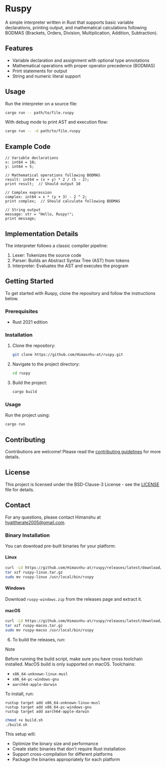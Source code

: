 # Ruspy

A simple interpreter written in Rust that supports basic variable declarations, printing output, and mathematical calculations following BODMAS (Brackets, Orders, Division, Multiplication, Addition, Subtraction).

## Features

- Variable declaration and assignment with optional type annotations
- Mathematical operations with proper operator precedence (BODMAS)
- Print statements for output
- String and numeric literal support

## Usage

Run the interpreter on a source file:

```bash
cargo run -- path/to/file.ruspy
```

With debug mode to print AST and execution flow:

```bash
cargo run -- -d path/to/file.ruspy
```

## Example Code

```ruspy
// Variable declarations
x: int64 = 10;
y: int64 = 5;

// Mathematical operations following BODMAS
result: int64 = (x + y) * 2 / (5 - 2);
print result;  // Should output 10

// Complex expression
complex: int64 = x * (y + 3) - 2 ^ 2;
print complex;  // Should calculate following BODMAS

// String output
message: str = "Hello, Ruspy!";
print message;
```

## Implementation Details

The interpreter follows a classic compiler pipeline:
1. Lexer: Tokenizes the source code
2. Parser: Builds an Abstract Syntax Tree (AST) from tokens
3. Interpreter: Evaluates the AST and executes the program

## Getting Started

To get started with Ruspy, clone the repository and follow the instructions below.

### Prerequisites

- Rust 2021 edition

### Installation

1. Clone the repository:
   ```bash
   git clone https://github.com/Himasnhu-at/ruspy.git
   ```
2. Navigate to the project directory:
   ```bash
   cd ruspy
   ```
3. Build the project:
   ```bash
   cargo build
   ```

### Usage

Run the project using:

```bash
cargo run
```

## Contributing

Contributions are welcome! Please read the [contributing guidelines](CONTRIBUTING.md) for more details.

## License

This project is licensed under the BSD-Clause-3 License - see the [LICENSE](LICENSE) file for details.

## Contact

For any questions, please contact Himanshu at hyattherate2005@gmail.com.

### Binary Installation

You can download pre-built binaries for your platform:

#### Linux

```bash
curl -LO https://github.com/Himasnhu-at/ruspy/releases/latest/download/ruspy-linux.tar.gz
tar xzf ruspy-linux.tar.gz
sudo mv ruspy-linux /usr/local/bin/ruspy
```

#### Windows

Download `ruspy-windows.zip` from the releases page and extract it.

#### macOS

```bash
curl -LO https://github.com/Himasnhu-at/ruspy/releases/latest/download/ruspy-macos.tar.gz
tar xzf ruspy-macos.tar.gz
sudo mv ruspy-macos /usr/local/bin/ruspy
```

6. To build the releases, run:

> [!NOTE]
> Before running the build script, make sure you have cross toolchain installed.
> MacOS build is only supported on macOS.
> Toolchains:
>
> - `x86_64-unknown-linux-musl`
> - `x86_64-pc-windows-gnu`
> - `aarch64-apple-darwin`
>
> To install, run:
>
> ```cargo
> rustup target add x86_64-unknown-linux-musl
> rustup target add x86_64-pc-windows-gnu
> rustup target add aarch64-apple-darwin
> ```

```bash
chmod +x build.sh
./build.sh
```

This setup will:

- Optimize the binary size and performance
- Create static binaries that don't require Rust installation
- Support cross-compilation for different platforms
- Package the binaries appropriately for each platform
